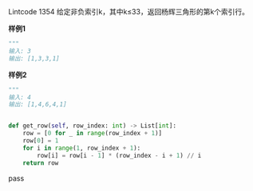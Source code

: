 Lintcode 1354
给定非负索引k，其中k≤33，返回杨辉三角形的第k个索引行。

**样例1**
```python
"""
输入: 3
输出: [1,3,3,1]
```
**样例2**
```python
"""
输入: 4
输出: [1,4,6,4,1]
```

```python

def get_row(self, row_index: int) -> List[int]:
	row = [0 for _ in range(row_index + 1)]
	row[0] = 1
	for i in range(1, row_index + 1):
		row[i] = row[i - 1] * (row_index - i + 1) // i
	return row
```
pass